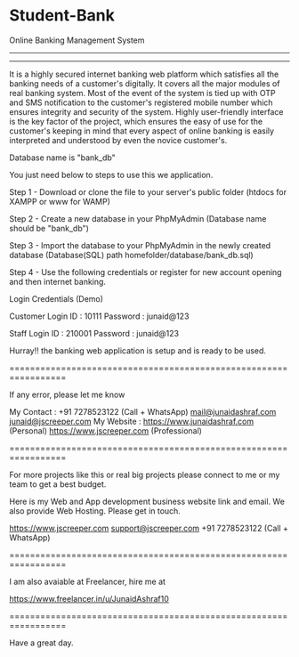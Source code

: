# Student-Bank
Online Banking Management System

-----------------------------------------------------------------------------------------------------------------------------------
-----------------------------------------------------------------------------------------------------------------------------------

It is a highly secured internet banking web platform which satisfies all the banking needs of a customer's digitally. It covers all the major modules of real banking system. Most of the event of the system is tied up with OTP and SMS notification to the customer's registered mobile number which ensures integrity and security of the system. Highly user-friendly interface is the key factor of the project, which ensures the easy of use for the customer's keeping in mind that every aspect of online 
banking is easily interpreted and understood by even the novice customer's.

Database name is "bank_db"

You just need below to steps to use this we application.

Step 1 - Download or clone the file to your server's public folder (htdocs for XAMPP  or www for WAMP)

Step 2 - Create a new database in your PhpMyAdmin (Database name should be "bank_db")

Step 3 - Import the database to your PhpMyAdmin in the newly created database (Database(SQL) path homefolder/database/bank_db.sql)

Step 4 - Use the following credentials or register for new account opening and then internet banking.

Login Credentials (Demo)

Customer Login
ID : 10111
Password : junaid@123

Staff Login
ID : 210001
Password : junaid@123

Hurray!! the banking web application is setup and is ready to be used.

=================================================================

If any error, please let me know

My Contact :
+91 7278523122 (Call + WhatsApp)
mail@junaidashraf.com
junaid@jscreeper.com
My Website : https://www.junaidashraf.com (Personal)
			 https://www.jscreeper.com (Professional)

=================================================================

For more projects like this or real big projects please connect to me or my team to get a best budget.

Here is my Web and App development business website link and email. We also provide Web Hosting. Please get in touch.

https://www.jscreeper.com
support@jscreeper.com
+91 7278523122 (Call + WhatsApp)

=================================================================

I am also avaiable at Freelancer, hire me at

https://www.freelancer.in/u/JunaidAshraf10

=================================================================

Have a great day.